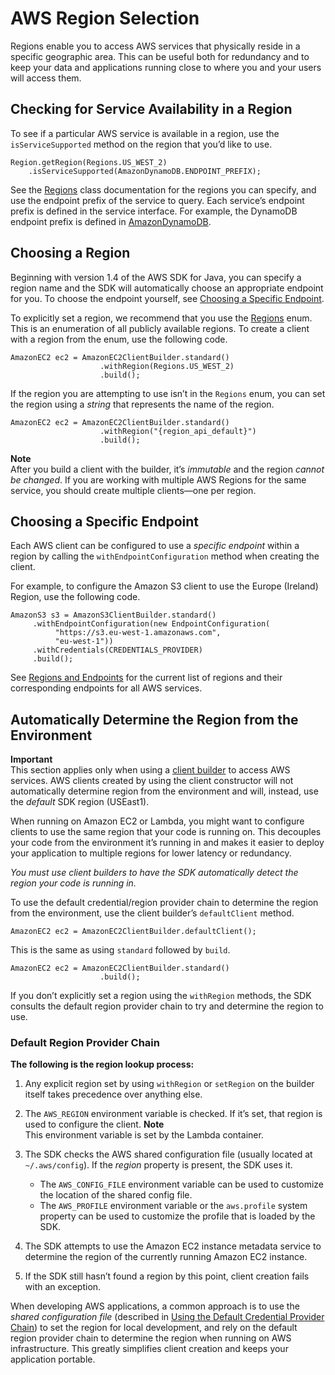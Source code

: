 # AWS Region Selection<a name="java-dg-region-selection"></a>

Regions enable you to access AWS services that physically reside in a specific geographic area\. This can be useful both for redundancy and to keep your data and applications running close to where you and your users will access them\.

## Checking for Service Availability in a Region<a name="region-selection-query-service"></a>

To see if a particular AWS service is available in a region, use the `isServiceSupported` method on the region that you’d like to use\.

```
Region.getRegion(Regions.US_WEST_2)
    .isServiceSupported(AmazonDynamoDB.ENDPOINT_PREFIX);
```

See the [Regions](https://docs.aws.amazon.com/sdk-for-java/v1/reference/com/amazonaws/regions/Regions.html) class documentation for the regions you can specify, and use the endpoint prefix of the service to query\. Each service’s endpoint prefix is defined in the service interface\. For example, the DynamoDB endpoint prefix is defined in [AmazonDynamoDB](https://docs.aws.amazon.com/sdk-for-java/v1/reference/com/amazonaws/services/dynamodbv2/AmazonDynamoDB.html)\.

## Choosing a Region<a name="region-selection-choose-region"></a>

Beginning with version 1\.4 of the AWS SDK for Java, you can specify a region name and the SDK will automatically choose an appropriate endpoint for you\. To choose the endpoint yourself, see [Choosing a Specific Endpoint](#region-selection-choose-endpoint)\.

To explicitly set a region, we recommend that you use the [Regions](https://docs.aws.amazon.com/sdk-for-java/v1/reference/com/amazonaws/regions/Regions.html) enum\. This is an enumeration of all publicly available regions\. To create a client with a region from the enum, use the following code\.

```
AmazonEC2 ec2 = AmazonEC2ClientBuilder.standard()
                    .withRegion(Regions.US_WEST_2)
                    .build();
```

If the region you are attempting to use isn’t in the `Regions` enum, you can set the region using a *string* that represents the name of the region\.

```
AmazonEC2 ec2 = AmazonEC2ClientBuilder.standard()
                    .withRegion("{region_api_default}")
                    .build();
```

**Note**  
After you build a client with the builder, it’s *immutable* and the region *cannot be changed*\. If you are working with multiple AWS Regions for the same service, you should create multiple clients—​one per region\.

## Choosing a Specific Endpoint<a name="region-selection-choose-endpoint"></a>

Each AWS client can be configured to use a *specific endpoint* within a region by calling the `withEndpointConfiguration` method when creating the client\.

For example, to configure the Amazon S3 client to use the Europe \(Ireland\) Region, use the following code\.

```
AmazonS3 s3 = AmazonS3ClientBuilder.standard()
     .withEndpointConfiguration(new EndpointConfiguration(
          "https://s3.eu-west-1.amazonaws.com",
          "eu-west-1"))
     .withCredentials(CREDENTIALS_PROVIDER)
     .build();
```

See [Regions and Endpoints](https://docs.aws.amazon.com/general/latest/gr/rande.html) for the current list of regions and their corresponding endpoints for all AWS services\.

## Automatically Determine the Region from the Environment<a name="automatically-determine-the-aws-region-from-the-environment"></a>

**Important**  
This section applies only when using a [client builder](creating-clients.md) to access AWS services\. AWS clients created by using the client constructor will not automatically determine region from the environment and will, instead, use the *default* SDK region \(USEast1\)\.

When running on Amazon EC2 or Lambda, you might want to configure clients to use the same region that your code is running on\. This decouples your code from the environment it’s running in and makes it easier to deploy your application to multiple regions for lower latency or redundancy\.

 *You must use client builders to have the SDK automatically detect the region your code is running in\.* 

To use the default credential/region provider chain to determine the region from the environment, use the client builder’s `defaultClient` method\.

```
AmazonEC2 ec2 = AmazonEC2ClientBuilder.defaultClient();
```

This is the same as using `standard` followed by `build`\.

```
AmazonEC2 ec2 = AmazonEC2ClientBuilder.standard()
                    .build();
```

If you don’t explicitly set a region using the `withRegion` methods, the SDK consults the default region provider chain to try and determine the region to use\.

### Default Region Provider Chain<a name="default-region-provider-chain"></a>

 **The following is the region lookup process:** 

1. Any explicit region set by using `withRegion` or `setRegion` on the builder itself takes precedence over anything else\.

1. The `AWS_REGION` environment variable is checked\. If it’s set, that region is used to configure the client\.
**Note**  
This environment variable is set by the Lambda container\.

1. The SDK checks the AWS shared configuration file \(usually located at `~/.aws/config`\)\. If the *region* property is present, the SDK uses it\.
   + The `AWS_CONFIG_FILE` environment variable can be used to customize the location of the shared config file\.
   + The `AWS_PROFILE` environment variable or the `aws.profile` system property can be used to customize the profile that is loaded by the SDK\.

1. The SDK attempts to use the Amazon EC2 instance metadata service to determine the region of the currently running Amazon EC2 instance\.

1. If the SDK still hasn’t found a region by this point, client creation fails with an exception\.

When developing AWS applications, a common approach is to use the *shared configuration file* \(described in [Using the Default Credential Provider Chain](credentials.md#credentials-default)\) to set the region for local development, and rely on the default region provider chain to determine the region when running on AWS infrastructure\. This greatly simplifies client creation and keeps your application portable\.